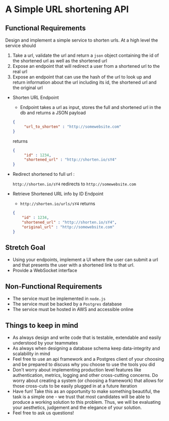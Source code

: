 A Simple URL shortening API
==

Functional Requirements
--

Design and implement a simple service to shorten urls.  At a high level the service should
1. Take a url, validate the url and return a `json` object containing the id of the shortened url as well as the shortened url
2. Expose an endpoint that will redirect a user from a shortened url to the real url
3. Expose an endpoint that can use the hash of the url to look up and return information about the url including its id, the shortened url and the original url


* Shorten URL Endpoint
   - Endpoint takes a url as input, stores the full and shortened url in the db and returns a JSON payload

   ```json
   {
        "url_to_shorten" : "http://somewebsite.com"
   }
   ```
   returns

   ```json
   {
        "id" : 1234,
        "shortened_url" : "http://shorten.io/sY4"
   }
   ```
* Redirect shortened to full url :

   `http://shorten.io/sY4` redirects to
   `http://somewebsite.com`

* Retrieve Shortened URL info by ID Endpoint
  - `http://shorten.io/urls/sY4`  returns
  ```json
  {
      "id" : 1234,
      "shortened_url" : "http://shorten.io/sY4",
      "original_url" : "http://somewebsite.com"
  }
  ```

Stretch Goal
--
 * Using your endpoints, implement a UI where the user can submit a url and that presents the user with a shortened link to that url.  
 * Provide a WebSocket interface


 Non-Functional Requirements
 --
 * The service must be implemented in `node.js`
 * The service must be backed by a `Postgres` database
 * The service must be hosted in AWS and accessible online

Things to keep in mind
--
* As always design and write code that is testable, extendable and easily understood by your teammates
* As always when designing a database schema keep data-integrity and scalability in mind
* Feel free to use an api framework and a Postgres client of your choosing and be prepared to discuss why you choose to use the tools you did
* Don't worry about implementing production level features like authentication, metrics, logging and other cross-cutting concerns. Do worry about creating a system (or choosing a framework) that allows for those cross-cuts to be easily plugged in at a future iteration
* Have fun! Take this as an opportunity to make something beautiful, the task is a simple one - we trust that most candidates will be able to produce a working solution to this problem. Thus, we will be evaluating your aesthetics, judgement and the elegance of your solution.
* Feel free to ask us questions!
